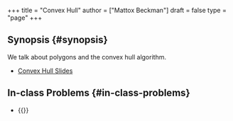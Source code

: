 +++
title = "Convex Hull"
author = ["Mattox Beckman"]
draft = false
type = "page"
+++

## Synopsis {#synopsis}

We talk about polygons and the convex hull algorithm.

-   [Convex Hull Slides](/slides/convex-hull.html)


## In-class Problems {#in-class-problems}

-   {{<UVa2 number="1111" >}}
